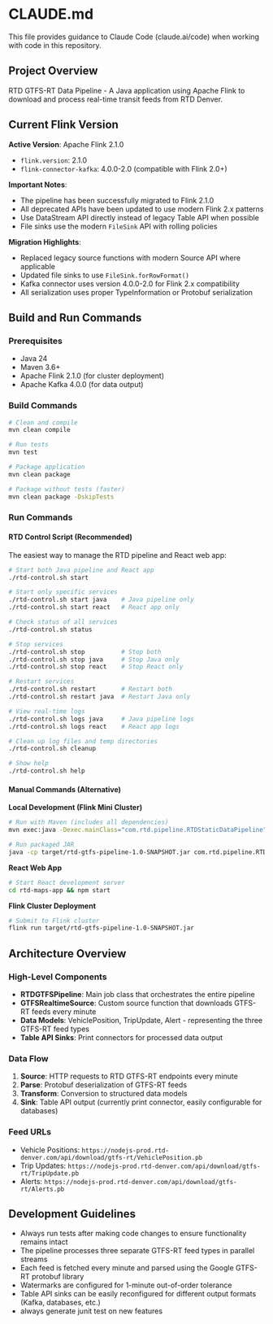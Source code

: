 # CLAUDE.md

This file provides guidance to Claude Code (claude.ai/code) when working with code in this repository.

## Project Overview

RTD GTFS-RT Data Pipeline - A Java application using Apache Flink to download and process real-time transit feeds from RTD Denver.

## Current Flink Version

**Active Version**: Apache Flink 2.1.0
- `flink.version`: 2.1.0
- `flink-connector-kafka`: 4.0.0-2.0 (compatible with Flink 2.0+)

**Important Notes**:
- The pipeline has been successfully migrated to Flink 2.1.0
- All deprecated APIs have been updated to use modern Flink 2.x patterns
- Use DataStream API directly instead of legacy Table API when possible
- File sinks use the modern `FileSink` API with rolling policies

**Migration Highlights**:
- Replaced legacy source functions with modern Source API where applicable
- Updated file sinks to use `FileSink.forRowFormat()`
- Kafka connector uses version 4.0.0-2.0 for Flink 2.x compatibility
- All serialization uses proper TypeInformation or Protobuf serialization

## Build and Run Commands

### Prerequisites
- Java 24
- Maven 3.6+
- Apache Flink 2.1.0 (for cluster deployment)
- Apache Kafka 4.0.0 (for data output)

### Build Commands
```bash
# Clean and compile
mvn clean compile

# Run tests
mvn test

# Package application
mvn clean package

# Package without tests (faster)
mvn clean package -DskipTests
```

### Run Commands

#### RTD Control Script (Recommended)
The easiest way to manage the RTD pipeline and React web app:

```bash
# Start both Java pipeline and React app
./rtd-control.sh start

# Start only specific services
./rtd-control.sh start java    # Java pipeline only
./rtd-control.sh start react   # React app only

# Check status of all services
./rtd-control.sh status

# Stop services
./rtd-control.sh stop          # Stop both
./rtd-control.sh stop java     # Stop Java only
./rtd-control.sh stop react    # Stop React only

# Restart services
./rtd-control.sh restart       # Restart both
./rtd-control.sh restart java  # Restart Java only

# View real-time logs
./rtd-control.sh logs java     # Java pipeline logs
./rtd-control.sh logs react    # React app logs

# Clean up log files and temp directories
./rtd-control.sh cleanup

# Show help
./rtd-control.sh help
```

#### Manual Commands (Alternative)

**Local Development (Flink Mini Cluster)**
```bash
# Run with Maven (includes all dependencies)
mvn exec:java -Dexec.mainClass="com.rtd.pipeline.RTDStaticDataPipeline"

# Run packaged JAR
java -cp target/rtd-gtfs-pipeline-1.0-SNAPSHOT.jar com.rtd.pipeline.RTDStaticDataPipeline
```

**React Web App**
```bash
# Start React development server
cd rtd-maps-app && npm start
```

**Flink Cluster Deployment**
```bash
# Submit to Flink cluster
flink run target/rtd-gtfs-pipeline-1.0-SNAPSHOT.jar
```

## Architecture Overview

### High-Level Components
- **RTDGTFSPipeline**: Main job class that orchestrates the entire pipeline
- **GTFSRealtimeSource**: Custom source function that downloads GTFS-RT feeds every minute
- **Data Models**: VehiclePosition, TripUpdate, Alert - representing the three GTFS-RT feed types
- **Table API Sinks**: Print connectors for processed data output

### Data Flow
1. **Source**: HTTP requests to RTD GTFS-RT endpoints every minute
2. **Parse**: Protobuf deserialization of GTFS-RT feeds
3. **Transform**: Conversion to structured data models
4. **Sink**: Table API output (currently print connector, easily configurable for databases)

### Feed URLs
- Vehicle Positions: `https://nodejs-prod.rtd-denver.com/api/download/gtfs-rt/VehiclePosition.pb`
- Trip Updates: `https://nodejs-prod.rtd-denver.com/api/download/gtfs-rt/TripUpdate.pb`
- Alerts: `https://nodejs-prod.rtd-denver.com/api/download/gtfs-rt/Alerts.pb`

## Development Guidelines

- Always run tests after making code changes to ensure functionality remains intact
- The pipeline processes three separate GTFS-RT feed types in parallel streams
- Each feed is fetched every minute and parsed using the Google GTFS-RT protobuf library
- Watermarks are configured for 1-minute out-of-order tolerance
- Table API sinks can be easily reconfigured for different output formats (Kafka, databases, etc.)
- always generate junit test on new features